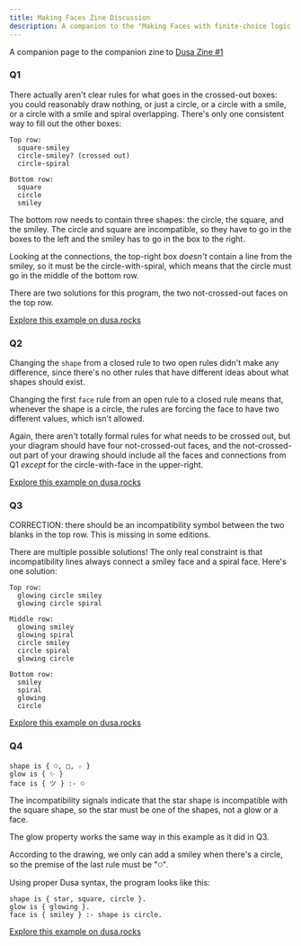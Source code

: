 ```yaml
---
title: Making Faces Zine Discussion
description: A companion to the "Making Faces with finite-choice logic programming" bonus-content zine.
---
```


A companion page to the companion zine to [Dusa Zine #1](https://ko-fi.com/s/3ca6bcf73e)

### Q1

There actually aren't clear rules for what goes in the crossed-out boxes: you could reasonably draw nothing, or just a circle, or a circle with a smile, or a circle with a smile and spiral overlapping. There's only one consistent way to fill out the other boxes:

```
Top row:
  square-smiley
  circle-smiley? (crossed out)
  circle-spiral

Bottom row:
  square
  circle
  smiley
```

The bottom row needs to contain three shapes: the circle, the square, and the smiley. The circle and square are incompatible, so they have to go in the boxes to the left and the smiley has to go in the box to the right.

Looking at the connections, the top-right box _doesn't_ contain a line from the smiley, so it must be the circle-with-spiral, which means that the circle must go in the middle of the bottom row.

There are two solutions for this program, the two not-crossed-out faces on the top row.

[Explore this example on dusa.rocks](https://dusa.rocks/#jsonz=RYyxDsIwDAV_5cmsoVLXLiz8ACvKYqVGWErdEJMBVfl3qJBgvTvdRk-aaC1iFGheU1vEdnLAuTnjqiYYOeAyRovmdy4CdWxIWlOWAH80roI-RLtx2uUJvmiW1598ci9aOaNjOuJ3-T4G6m8)

### Q2

Changing the `shape` from a closed rule to two open rules didn't make any difference, since there's no other rules that have different ideas about what shapes should exist.

Changing the first `face` rule from an open rule to a closed rule means that, whenever the shape is a circle, the rules are forcing the face to have two different values, which isn't allowed.

Again, there aren't totally formal rules for what needs to be crossed out, but your diagram should have four not-crossed-out faces, and the not-crossed-out part of your drawing should include all the faces and connections from Q1 _except_ for the circle-with-face in the upper-right.

[Explore this example on dusa.rocks](https://dusa.rocks/#jsonz=XcyxCsIwEIfxV_lzrrGgY2dfwFWyHOkVD9JrzJlBSt5dROng-vvg2-hJI61FjAJNa2qL2EcOuDRn3NQEJw64nqNF8zsXgTo2JK0pS4A_GldBH6LNnH7RF83y-seilTM6xiP20XczUH8D)

### Q3

CORRECTION: there should be an incompatibility symbol between the two blanks in the top row. This is missing in some editions.

There are multiple possible solutions! The only real constraint is that incompatibility lines always connect a smiley face and a spiral face. Here's one solution:

```
Top row:
  glowing circle smiley
  glowing circle spiral

Middle row:
  glowing smiley
  glowing spiral
  circle smiley
  circle spiral
  glowing circle

Bottom row:
  smiley
  spiral
  glowing
  circle
```

[Explore this example on dusa.rocks](https://dusa.rocks/#jsonz=JYqxCsMwDAV_5aGuJlC6denSH8havAhHTQWObKKGEkL-PTHdjrvb6Et3KlWMAg0lLZNYMxc8F2e81ARXDuhv0aK9OQnUscEnzbIGeNWZM_Yumn-4tvpA0jllOdWYy-__N1Ibz5H2Aw)

### Q4

```
shape is { 𖧋, □, ☆ }
glow is { ✨ }
face is { ツ } :- 𖧋
```

The incompatibility signals indicate that the star shape is incompatible with the square shape, so the star must be one of the shapes, not a glow or a face.

The glow property works the same way in this example as it did in Q3.

According to the drawing, we only can add a smiley when there's a circle, so the premise of the last rule must be "𖧋".

Using proper Dusa syntax, the program looks like this:

```
shape is { star, square, circle }.
glow is { glowing }.
face is { smiley } :- shape is circle.
```

[Explore this example on dusa.rocks](https://dusa.rocks/#jsonz=PYxBCoMwEEWv8pluU6HgynUv0G3JZkhHG4gTmzG4EO9eVNrd5_HfW2mmjvIkSo5eOdRRdCcX3KsxnlEFN3Z4tF692psnQTSssJmLg30qF3EIsYQk2BqvQ8rLedlX1OGgPYefOMZ0UHRX_INnoKHtCw)
